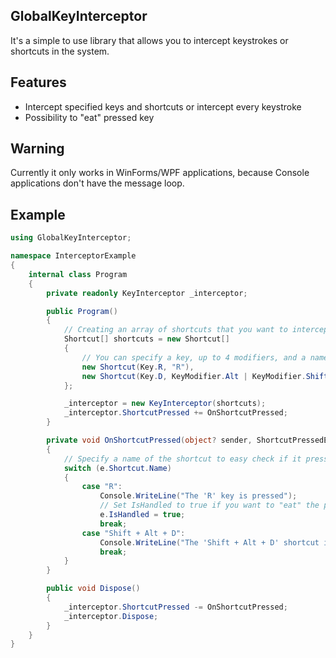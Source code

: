 ## GlobalKeyInterceptor
It's a simple to use library that allows you to intercept keystrokes or shortcuts in the system.

## Features 
- Intercept specified keys and shortcuts or intercept every keystroke
- Possibility to "eat" pressed key

## Warning
Currently it only works in WinForms/WPF applications, because Console applications don't have the message loop.

## Example
```cs
using GlobalKeyInterceptor;

namespace InterceptorExample
{
    internal class Program
    {
        private readonly KeyInterceptor _interceptor;

        public Program()
        {
            // Creating an array of shortcuts that you want to intercept
            Shortcut[] shortcuts = new Shortcut[]
            {
                // You can specify a key, up to 4 modifiers, and a name
                new Shortcut(Key.R, "R"),
                new Shortcut(Key.D, KeyModifier.Alt | KeyModifier.Shift, "Shift + Alt + D")
            };

            _interceptor = new KeyInterceptor(shortcuts);
            _interceptor.ShortcutPressed += OnShortcutPressed;
        }

        private void OnShortcutPressed(object? sender, ShortcutPressedEventArgs e)
        {
            // Specify a name of the shortcut to easy check if it pressed
            switch (e.Shortcut.Name)
            {
                case "R":
                    Console.WriteLine("The 'R' key is pressed");
                    // Set IsHandled to true if you want to "eat" the pressed key
                    e.IsHandled = true;
                    break;
                case "Shift + Alt + D":
                    Console.WriteLine("The 'Shift + Alt + D' shortcut is pressed");
                    break;
            }
        }

        public void Dispose()
        {
            _interceptor.ShortcutPressed -= OnShortcutPressed;
            _interceptor.Dispose;
        }
    }
}
```
